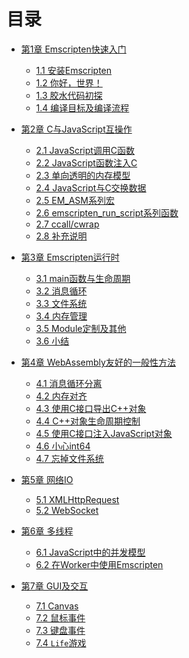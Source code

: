 # 目录

<!--* [第0章 WebAssembly简介](ch0-intro/readme.md)-->

* [第1章 Emscripten快速入门](ch1-00-quick-guide.md)
  * [1.1 安装Emscripten](ch1-01-install.md)
  * [1.2 你好，世界！](ch1-02-helloworld.md)
  * [1.3 胶水代码初探](ch1-03-glue-code.md)
  * [1.4 编译目标及编译流程](ch1-04-compile.md)

* [第2章 C与JavaScript互操作](ch2-00-c-js.md)
  * [2.1 JavaScript调用C函数](ch2-01-js-call-c.md)
  * [2.2 JavaScript函数注入C](ch2-02-implement-c-api-in-js.md)
  * [2.3 单向透明的内存模型](ch2-03-mem-model.md)
  * [2.4 JavaScript与C交换数据](ch2-04-data-exchange.md)
  * [2.5 EM_ASM系列宏](ch2-05-em-asm.md)
  * [2.6 emscripten_run_script系列函数](ch2-06-run-script.md)
  * [2.7 ccall/cwrap](ch2-07-ccall-cwrap.md)
  * [2.8 补充说明](ch2-08-ext.md)

* [第3章 Emscripten运行时](ch3-00-runtime.md)
  * [3.1 main函数与生命周期](ch3-01-main.md)
  * [3.2 消息循环](ch3-02-message-loop.md)
  * [3.3 文件系统](ch3-03-fs.md)
  * [3.4 内存管理](ch3-04-mem.md)
  * [3.5 Module定制及其他](ch3-05-module.md)
  * [3.6 小结](ch3-06-summary.md)

* [第4章 WebAssembly友好的一般性方法](ch4-00-techniques.md)
  * [4.1 消息循环分离](ch4-01-msg-loop-detach.md)
  * [4.2 内存对齐](ch4-02-align.md)
  * [4.3 使用C接口导出C++对象](ch4-03-export-obj.md)
  * [4.4 C++对象生命周期控制](ch4-04-obj-life-cycle.md)
  * [4.5 使用C接口注入JavaScript对象](ch4-05-import-js-obj.md)
  * [4.6 小心int64](ch4-06-int64-issue.md)
  * [4.7 忘掉文件系统](ch4-07-forget-about-fs.md)

* [第5章 网络IO](ch5-00-net.md)
  * [5.1 XMLHttpRequest](ch5-01-http.md)
  * [5.2 WebSocket](ch5-02-websocket.md)
  <!--* 5.3 fetch(TODO)-->

* [第6章 多线程](ch6-00-threads.md)
  * [6.1 JavaScript中的并发模型](ch6-01-worker.md)
  * [6.2 在Worker中使用Emscripten](ch6-02-sample.md)
  <!--* 6.3 一个通用的多线程小框架(TODO)-->

* [第7章 GUI及交互](ch7-00-gui.md)
  * [7.1 Canvas](ch7-01-canvas.md)
  * [7.2 鼠标事件](ch7-02-mouse.md)
  * [7.3 键盘事件](ch7-03-keyboard.md)
  * [7.4 `Life`游戏](ch7-04-life.md)

<!--* 第8章 工程管理(TODO)
  * 8.1 使用Makefile(TODO)
  * 8.2 静态库(TODO)
-->
